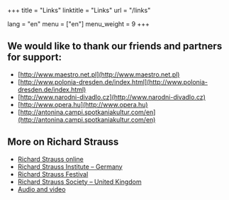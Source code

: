 +++
title = "Links"
linktitle = "Links"
url = "/links"

lang = "en"
menu = ["en"]
menu_weight = 9
+++

## We would like to thank our friends and partners for support:

- [http://www.maestro.net.pl](http://www.maestro.net.pl)
- [http://www.polonia-dresden.de/index.html](http://www.polonia-dresden.de/index.html)
- [http://www.narodni-divadlo.cz](http://www.narodni-divadlo.cz)
- [http://www.opera.hu](http://www.opera.hu)
- [http://antonina.campi.spotkaniakultur.com/en](http://antonina.campi.spotkaniakultur.com/en)

## More on Richard Strauss
- [Richard Strauss online](http://richardstrauss.org)
- [Richard Strauss Institute – Germany](http://www.richard-strauss-institut.de)
- [Richard Strauss Festival](http://www.richard-strauss-festival.de/rsi)
- [Richard Strauss Society – United Kingdom](http://www.richard-strauss-society.co.uk)
- [Audio and video](http://www.medici.tv/#!/richard-strauss)

